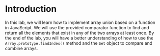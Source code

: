 # Introduction

In this lab, we will learn how to implement array union based on a function in JavaScript. We will use the provided comparator function to find and return all the elements that exist in any of the two arrays at least once. By the end of the lab, you will have a better understanding of how to use the `Array.prototype.findIndex()` method and the `Set` object to compare and combine arrays.
